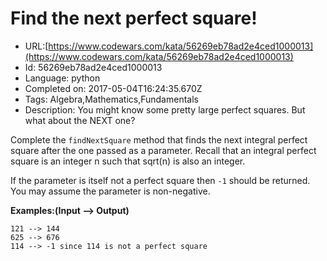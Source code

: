 # Find the next perfect square!

 - URL:[https://www.codewars.com/kata/56269eb78ad2e4ced1000013](https://www.codewars.com/kata/56269eb78ad2e4ced1000013)
 - Id: 56269eb78ad2e4ced1000013
 - Language: python
 - Completed on: 2017-05-04T16:24:35.670Z
 - Tags: Algebra,Mathematics,Fundamentals
 - Description:
You might know some pretty large perfect squares. But what about the NEXT one?

Complete the `findNextSquare` method that finds the next integral perfect square after the one passed as a parameter. Recall that an integral perfect square is an integer n such that sqrt(n) is also an integer.  

If the parameter is itself not a perfect square then `-1` should be returned. You may assume the parameter is non-negative.

**Examples:(Input --> Output)**

```
121 --> 144
625 --> 676
114 --> -1 since 114 is not a perfect square
```

